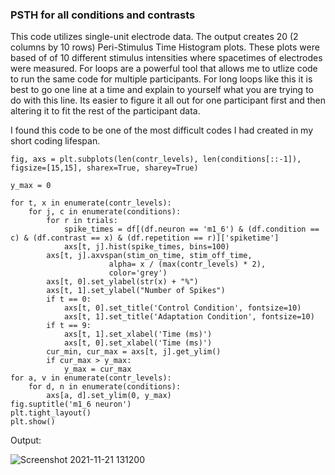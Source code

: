 ### PSTH for all conditions and contrasts
This code utilizes single-unit electrode data. 
The output creates 20 (2 columns by 10 rows) Peri-Stimulus Time Histogram plots. 
These plots were based of of 10 different stimulus intensities 
where spacetimes of electrodes were measured. 
For loops are a powerful tool that allows me to utlize code 
to run the same code for multiple participants. 
For long loops like this it is best to go one line at a time and 
explain to yourself what you are trying to do with this line. 
Its easier to figure it all out for one participant first and then altering it to fit the rest of the participant data.  

I found this code to be one of the most difficult codes I had created in my short coding lifespan.


```
fig, axs = plt.subplots(len(contr_levels), len(conditions[::-1]), figsize=[15,15], sharex=True, sharey=True)

y_max = 0

for t, x in enumerate(contr_levels):
    for j, c in enumerate(conditions):
        for r in trials:
            spike_times = df[(df.neuron == 'm1_6') & (df.condition == c) & (df.contrast == x) & (df.repetition == r)]['spiketime']
            axs[t, j].hist(spike_times, bins=100)
        axs[t, j].axvspan(stim_on_time, stim_off_time,
                      alpha= x / (max(contr_levels) * 2),
                      color='grey')
        axs[t, 0].set_ylabel(str(x) + "%")
        axs[t, 1].set_ylabel("Number of Spikes")
        if t == 0:
            axs[t, 0].set_title('Control Condition', fontsize=10)
            axs[t, 1].set_title('Adaptation Condition', fontsize=10)
        if t == 9:
            axs[t, 1].set_xlabel('Time (ms)')
            axs[t, 0].set_xlabel('Time (ms)')
        cur_min, cur_max = axs[t, j].get_ylim()
        if cur_max > y_max:
            y_max = cur_max
for a, v in enumerate(contr_levels):
    for d, n in enumerate(conditions):
        axs[a, d].set_ylim(0, y_max)
fig.suptitle('m1_6 neuron')
plt.tight_layout()
plt.show()
```

Output:

![Screenshot 2021-11-21 131200](https://user-images.githubusercontent.com/94637743/142772038-1728fc34-f7df-47a8-b346-8d04d83def99.png)

